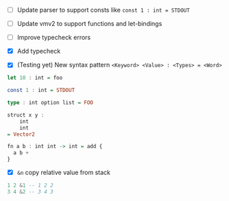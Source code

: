 - [ ] Update parser to support consts like `const 1 : int = STDOUT`

- [ ] Update vmv2 to support functions and let-bindings

- [ ] Improve typecheck errors

- [X] Add typecheck

- [X] (Testing yet) New syntax pattern `<Keyword> <Value> : <Types> = <Word>`

```haskell
let 10 : int = foo

const 1 : int = STDOUT

type : int option list = FOO

struct x y :
    int
    int
= Vector2

fn a b : int int -> int = add {
  a b +
}

```

- [X] `&n` copy relative value from stack

```haskell
1 2 &1 -- 1 2 2
3 4 &2 -- 3 4 3
```
